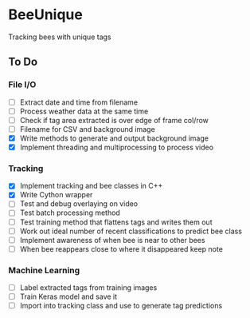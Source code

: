 # BeeUnique
Tracking bees with unique tags

## To Do

### File I/O
- [ ] Extract date and time from filename
- [ ] Process weather data at the same time
- [ ] Check if tag area extracted is over edge of frame col/row
- [ ] Filename for CSV and background image
- [x] Write methods to generate and output background image
- [x] Implement threading and multiprocessing to process video

### Tracking
- [x] Implement tracking and bee classes in C++
- [x] Write Cython wrapper
- [ ] Test and debug overlaying on video
- [ ] Test batch processing method
- [ ] Test training method that flattens tags and writes them out
- [ ] Work out ideal number of recent classifications to predict bee class
- [ ] Implement awareness of when bee is near to other bees
- [ ] When bee reappears close to where it disappeared keep note

### Machine Learning
- [ ] Label extracted tags from training images
- [ ] Train Keras model and save it
- [ ] Import into tracking class and use to generate tag predictions

